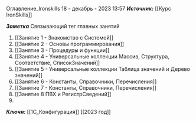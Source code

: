 
Оглавление_Ironskills
 18 - декабрь - 2023  13:57 
***Источник:***  [[Курс IronSkills]] 

***Заметка*** 
Связывающий тег главных занятий
1. [[Занятие 1 - Знакомство с Системой]]
2. [[Занятие 2 - Основы программирования]]
3. [[Занятие 3 - Процедуры и функции]]
4. [[Занятие 4 - Универсальные коллекции Массив, Структура, Соответствие, СписокЗначений]]
5. [[Занятие 5 - Универсальные коллекции Таблица значений  и Дерево значений]]
6. [[Занятие 6 - Константы, Справочники, Перечисления]]
7. [[Занятие 7 - Константы, Справочники, Перечисления]]
8. [[Занятие 8 ПВХ и РегистрСведений]]
9. 


***Ключи:*** [[1С_Конфигурация]] [[2023 год]]